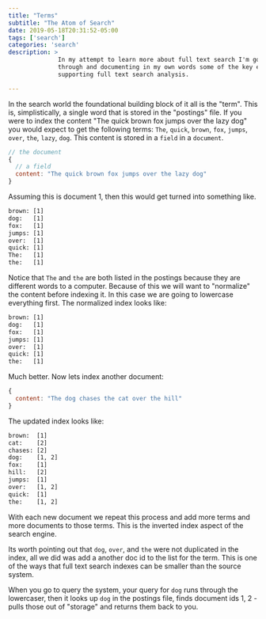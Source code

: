```yaml
---
title: "Terms"
subtitle: "The Atom of Search"
date: 2019-05-18T20:31:52-05:00
tags: ['search']
categories: 'search'
description: >
              In my attempt to learn more about full text search I'm going
              through and documenting in my own words some of the key elements
              supporting full text search analysis.

---
```


In the search world the foundational building block of it all is the "term".
This is, simplistically, a single word that is stored in the "postings" file.
If you were to index the content "The quick brown fox jumps over the lazy dog"
you would expect to get the following terms: `The`, `quick`, `brown`, `fox`,
`jumps`, `over`, `the`, `lazy`, `dog`. This content is stored in a `field`
in a `document`.

```js
// the document
{
  // a field
  content: "The quick brown fox jumps over the lazy dog"
}
```

Assuming this is document 1, then this would get turned into something like.

```txt
brown: [1]
dog:   [1]
fox:   [1]
jumps: [1]
over:  [1]
quick: [1]
The:   [1]
the:   [1]
```

Notice that `The` and `the` are both listed in the postings because they
are different words to a computer. Because of this we will want to "normalize"
the content before indexing it. In this case we are going to lowercase
everything first. The normalized index looks like:

```txt
brown: [1]
dog:   [1]
fox:   [1]
jumps: [1]
over:  [1]
quick: [1]
the:   [1]
```

Much better. Now lets index another document:

```js
{
  content: "The dog chases the cat over the hill"
}
```

The updated index looks like:

```txt
brown:  [1]
cat:    [2]
chases: [2]
dog:    [1, 2]
fox:    [1]
hill:   [2]
jumps:  [1]
over:   [1, 2]
quick:  [1]
the:    [1, 2]
```

With each new document we repeat this process and add more terms and more
documents to those terms. This is the inverted index aspect of the search
engine.

Its worth pointing out that `dog`, `over`, and `the` were not duplicated in the
index, all we did was add a another doc id to the list for the term. This is one
of the ways that full text search indexes can be smaller than the source system.

When you go to query the system, your query for `dog` runs through the
lowercaser, then it looks up `dog` in the postings file, finds document ids
1, 2 - pulls those out of "storage" and returns them back to you.
